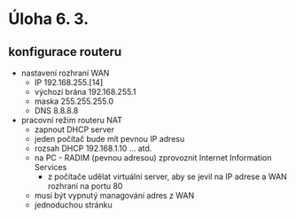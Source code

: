 # Úloha 6. 3.
## konfigurace routeru
- nastavení rozhraní WAN
	- IP 192.168.255.[14]
	- výchozí brána 192.168.255.1
	- maska 255.255.255.0
	- DNS 8.8.8.8
- pracovní režim routeru NAT
	- zapnout DHCP server
	- jeden počítač bude mít pevnou IP adresu
	- rozsah DHCP 192.168.1.10 ... atd.
	- na PC - RADIM (pevnou adresou) zprovoznit Internet Information Services
		- z počítače udělat virtuální server, aby se jevil na IP adrese a WAN rozhraní na portu 80
	- musí být vypnutý managování adres z WAN
	- jednoduchou stránku